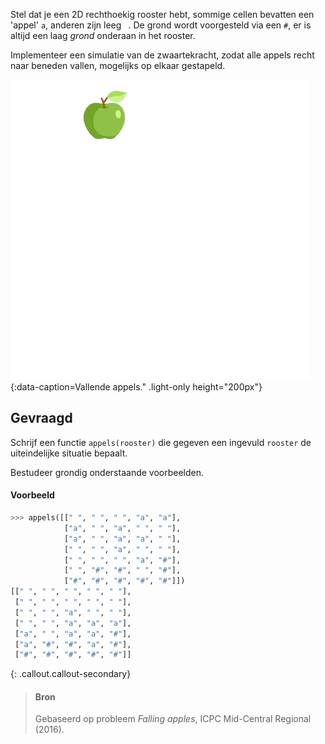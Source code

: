 Stel dat je een 2D rechthoekig rooster hebt, sommige cellen bevatten een 'appel' `a`, anderen zijn leeg ` `. De grond wordt voorgesteld via een `#`, er is altijd een laag *grond* onderaan in het rooster.

Implementeer een simulatie van de zwaartekracht, zodat alle appels recht naar beneden vallen, mogelijks op elkaar gestapeld.

![Vallende appels.](media/apples_anim.png "Vallende appels."){:data-caption=Vallende appels." .light-only height="200px"}

## Gevraagd
Schrijf een functie `appels(rooster)` die gegeven een ingevuld `rooster` de uiteindelijke situatie bepaalt.

Bestudeer grondig onderstaande voorbeelden.

#### Voorbeeld

```python
>>> appels([[" ", " ", " ", "a", "a"],
            ["a", " ", "a", " ", " "],
            ["a", " ", "a", "a", " "],
            [" ", " ", "a", " ", " "],
            [" ", " ", " ", "a", "#"],
            [" ", "#", "#", " ", "#"],
            ["#", "#", "#", "#", "#"]])
[[" ", " ", " ", " ", " "],
 [" ", " ", " ", " ", " "],
 [" ", " ", "a", " ", " "],
 [" ", " ", "a", "a", "a"],
 ["a", " ", "a", "a", "#"],
 ["a", "#", "#", "a", "#"],
 ["#", "#", "#", "#", "#"]]
```

{: .callout.callout-secondary}
>#### Bron
> Gebaseerd op probleem *Falling apples*, ICPC Mid-Central Regional (2016).
